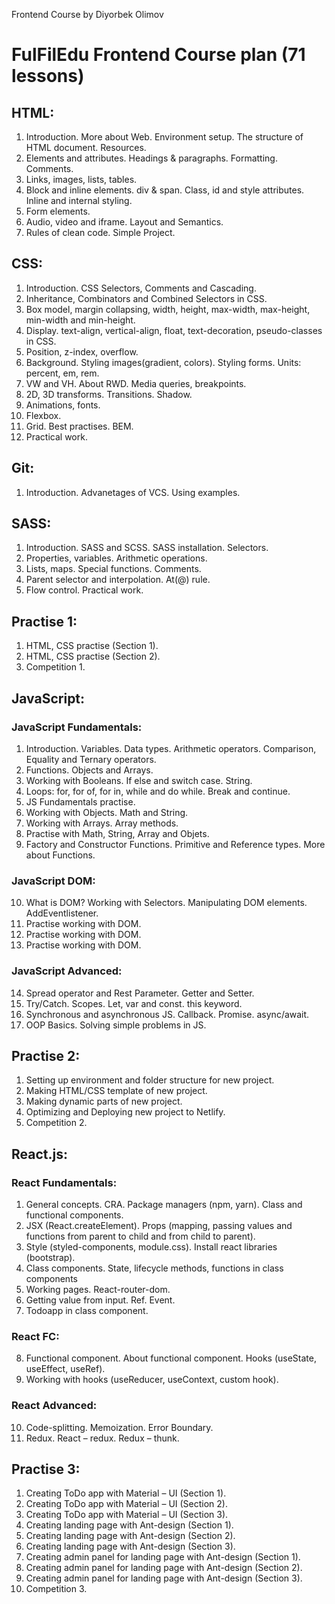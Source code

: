 Frontend Course by Diyorbek Olimov

# FulFilEdu Frontend Course plan (71 lessons)

## HTML:
1. Introduction. More about Web. Environment setup. The structure of HTML document. Resources.
2. Elements and attributes. Headings & paragraphs. Formatting. Comments.
3. Links, images, lists, tables.
4. Block and inline elements. div & span. Class, id and style attributes. Inline and internal styling.
5. Form elements.
6. Audio, video and iframe. Layout and Semantics.
7. Rules of clean code. Simple Project.

## CSS:
1. Introduction. CSS Selectors, Comments and Cascading.
2. Inheritance, Combinators and Combined Selectors in CSS.
3. Box model, margin collapsing, width, height, max-width, max-height, min-width and min-height.
4. Display. text-align, vertical-align, float, text-decoration, pseudo-classes in CSS.
5. Position, z-index, overflow.
6. Background. Styling images(gradient, colors). Styling forms. Units: percent, em, rem.
7. VW and VH. About RWD. Media queries, breakpoints.
8. 2D, 3D transforms. Transitions. Shadow.
9. Animations, fonts.
10. Flexbox.
11. Grid. Best practises. BEM.
12. Practical work.

## Git:
1.	Introduction. Advanetages of VCS. Using examples.

## SASS:
1.	Introduction. SASS and SCSS. SASS installation. Selectors.
2.	Properties, variables. Arithmetic operations. 
3.	Lists, maps. Special functions. Comments.
4.	Parent selector and interpolation. At(@) rule. 
5.	Flow control. Practical work.

## Practise 1:
1. HTML, CSS practise (Section 1).
2. HTML, CSS practise (Section 2).
3. Competition 1.

## JavaScript:
### JavaScript Fundamentals:
1. Introduction. Variables. Data types. Arithmetic operators.
   Comparison, Equality and Ternary operators.
2. Functions. Objects and Arrays.
3. Working with Booleans. If else and switch case. String.
4. Loops: for, for of, for in, while and do while. Break and continue.
5. JS Fundamentals practise.
6. Working with Objects. Math and String.
7. Working with Arrays. Array methods.
8. Practise with Math, String, Array and Objets.
9. Factory and Constructor Functions. Primitive and Reference types. More about Functions.

### JavaScript DOM:
10. What is DOM? Working with Selectors. Manipulating DOM elements. AddEventlistener.
11. Practise working with DOM.
12. Practise working with DOM.
13. Practise working with DOM.
### JavaScript Advanced: 
14. Spread operator and Rest Parameter. Getter and Setter.
15. Try/Catch. Scopes. Let, var and const. this keyword.
16. Synchronous and asynchronous JS. Callback. Promise. async/await.
17. OOP Basics. Solving simple problems in JS.

## Practise 2:
1. Setting up environment and folder structure for new project.
2. Making HTML/CSS template of new project.
3. Making dynamic parts of new project.
4. Optimizing and Deploying new project to Netlify.
5. Competition 2.
## React.js:
### React Fundamentals: 
1.	General concepts. CRA. Package managers (npm, yarn). Class and functional components.
2.	JSX (React.createElement). Props (mapping, passing values and functions from parent to child and from child to parent).
3.	Style (styled-components, module.css). Install react libraries (bootstrap).
4.	Class components. State, lifecycle methods, functions in class components
5.	Working pages. React-router-dom.
6.	Getting value from input. Ref. Event.
7.	Todoapp in class component.
### React FC:
8.	Functional component. About functional component. Hooks (useState, useEffect, useRef).
9.	Working with hooks (useReducer, useContext, custom hook). 
### React Advanced: 
10.	Code-splitting. Memoization. Error Boundary.
11.	Redux. React – redux. Redux – thunk.

## Practise 3:
1.	Creating ToDo app with Material – UI (Section 1).
2.	Creating ToDo app with Material – UI (Section 2).
3.	Creating ToDo app with Material – UI (Section 3).
4.	Creating landing page with Ant-design (Section 1).
5.	Creating landing page with Ant-design (Section 2).
6.	Creating landing page with Ant-design (Section 3).
7.	Creating admin panel for landing page with Ant-design (Section 1).
8.	Creating admin panel for landing page with Ant-design (Section 2).
9.	Creating admin panel for landing page with Ant-design (Section 3).
10.	Competition 3.

